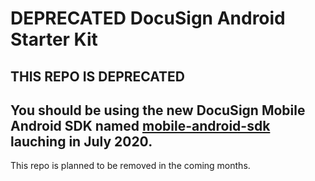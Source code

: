# DEPRECATED DocuSign Android Starter Kit

## THIS REPO IS DEPRECATED
## You should be using the new  DocuSign Mobile Android SDK named [mobile-android-sdk](https://github.com/docusign/mobile-android-sdk) lauching in July 2020.

This repo is planned to be removed in the coming months.
